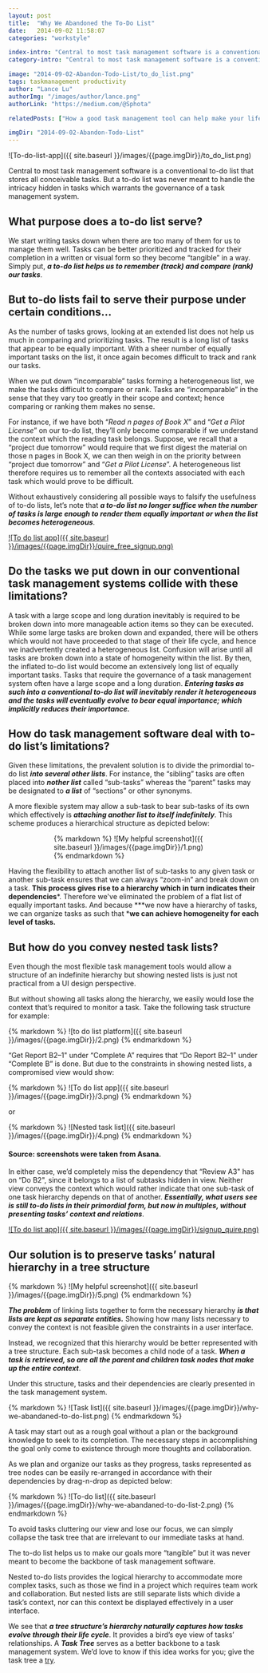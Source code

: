 ```yaml
---
layout: post
title:  "Why We Abandoned the To-Do List"
date:   2014-09-02 11:58:07
categories: "workstyle"

index-intro: "Central to most task management software is a conventional to-do list that stores all conceivable tasks. But a to-do list was never meant to handle the intricacy hidden in tasks which warrants the governance of a task management system."
category-intro: "Central to most task management software is a conventional to-do list that stores all conceivable tasks..."

image: "2014-09-02-Abandon-Todo-List/to_do_list.png"
tags: taskmanagement productivity
author: "Lance Lu"
authorImg: "/images/author/lance.png"
authorLink: "https://medium.com/@Sphota"

relatedPosts: ["How a good task management tool can help make your life a lot easier!", "Quire — A design hiding complexity in simplicity"]

imgDir: "2014-09-02-Abandon-Todo-List"
---
```


![To-do-list-app]({{ site.baseurl }}/images/{{page.imgDir}}/to_do_list.png)

Central to most task management software is a conventional to-do list that stores all conceivable tasks. But a to-do list was never meant to handle the intricacy hidden in tasks which warrants the governance of a task management system.

## What purpose does a to-do list serve?

We start writing tasks down when there are too many of them for us to manage them well. Tasks can be better prioritized and tracked for their completion in a written or visual form so they become “tangible” in a way. Simply put, ***a to-do list helps us to remember (track) and compare (rank) our tasks***.

## But to-do lists fail to serve their purpose under certain conditions...

As the number of tasks grows, looking at an extended list does not help us much in comparing and prioritizing tasks. The result is a long list of tasks that appear to be equally important. With a sheer number of equally important tasks on the list, it once again becomes difficult to track and rank our tasks.

When we put down “incomparable” tasks forming a heterogeneous list, we make the tasks difficult to compare or rank. Tasks are “incomparable” in the sense that they vary too greatly in their scope and context; hence comparing or ranking them makes no sense.

For instance, if we have both “*Read n pages of Book X*” and “*Get a Pilot License*” on our to-do list, they’ll only become comparable if we understand the context which the reading task belongs. Suppose, we recall that a “project due tomorrow” would require that we first digest the material on those n pages in Book X, we can then weigh in on the priority between “project due tomorrow” and “*Get a Pilot License*”. A heterogeneous list therefore requires us to remember all the contexts associated with each task which would prove to be difficult.

Without exhaustively considering all possible ways to falsify the usefulness of to-do lists, let’s note that ***a to-do list no longer suffice when the number of tasks is large enough to render them equally important or when the list becomes heterogeneous***.

[![To do list app]({{ site.baseurl }}/images/{{page.imgDir}}/quire_free_signup.png)](https://bit.ly/3csOCXf)

## Do the tasks we put down in our conventional task management systems collide with these limitations?

A task with a large scope and long duration inevitably is required to be broken down into more manageable action items so they can be executed. While some large tasks are broken down and expanded, there will be others which would not have proceeded to that stage of their life cycle, and hence we inadvertently created a heterogeneous list. Confusion will arise until all tasks are broken down into a state of homogeneity within the list. By then, the inflated to-do list would become an extensively long list of equally important tasks. Tasks that require the governance of a task management system often have a large scope and a long duration. ***Entering tasks as such into a conventional to-do list will inevitably render it heterogeneous and the tasks will eventually evolve to bear equal importance; which implicitly reduces their importance.***

## How do task management software deal with to-do list’s limitations?

Given these limitations, the prevalent solution is to divide the primordial to-do list ***into several other lists***. For instance, the “sibling” tasks are often placed into ***nother list*** called “sub-tasks” whereas the “parent” tasks may be designated to ***a list*** of “sections” or other synonyms.

A more flexible system may allow a sub-task to bear sub-tasks of its own which effectively is ***attaching another list to itself indefinitely***. This scheme produces a hierarchical structure as depicted below:

<div style="max-width: 322px; max-height: 294px; margin: 0 auto;">
{% markdown %}
![My helpful screenshot]({{ site.baseurl }}/images/{{page.imgDir}}/1.png)
{% endmarkdown %}
</div>

Having the flexibility to attach another list of sub-tasks to any given task or another sub-task ensures that we can always “zoom-in” and break down on a task. **This process gives rise to a hierarchy which in turn indicates their dependencies***. Therefore we've eliminated the problem of a flat list of equally important tasks. And because ***we now have a hierarchy of tasks, we can organize tasks as such that ***we can achieve homogeneity for each level of tasks.**

## But how do you convey nested task lists?

Even though the most flexible task management tools would allow a structure of an indefinite hierarchy but showing nested lists is just not practical from a UI design perspective.

But without showing all tasks along the hierarchy, we easily would lose the context that’s required to monitor a task. Take the following task structure for example:

<div style="max-width: 700px; max-height: 370px; margin: 0 auto;">
{% markdown %}
![to do list platform]({{ site.baseurl }}/images/{{page.imgDir}}/2.png)
{% endmarkdown %}
</div>

“Get Report B2–1" under “Complete A” requires that “Do Report B2–1" under “Complete B” is done. But due to the constraints in showing nested lists, a compromised view would show:

<div style="max-width: 700px; max-height: 286px; margin: 0 auto;">
{% markdown %}
![To do list app]({{ site.baseurl }}/images/{{page.imgDir}}/3.png)
{% endmarkdown %}
</div>

or

<div style="max-width: 700px; max-height: 292px; margin: 0 auto;">
{% markdown %}
![Nested task list]({{ site.baseurl }}/images/{{page.imgDir}}/4.png)
{% endmarkdown %}
</div>

#### Source: screenshots were taken from Asana.

In either case, we’d completely miss the dependency that “Review A3" has on “Do B2", since it belongs to a list of subtasks hidden in view. Neither view conveys the context which would rather indicate that one sub-task of one task hierarchy depends on that of another. ***Essentially, what users see is still to-do lists in their primordial form, but now in multiples, without presenting tasks’ context and relations***.

[![To do list app]({{ site.baseurl }}/images/{{page.imgDir}}/signup_quire.png)](https://bit.ly/3csOCXf)

## Our solution is to preserve tasks’ natural hierarchy in a tree structure

<div style="max-width: 600px; max-height: 317px; margin: 0 auto;">
{% markdown %}
![My helpful screenshot]({{ site.baseurl }}/images/{{page.imgDir}}/5.png)
{% endmarkdown %}
</div>

***The problem*** of linking lists together to form the necessary hierarchy ***is that lists are kept as separate entities.*** Showing how many lists necessary to convey the context is not feasible given the constraints in a user interface.

Instead, we recognized that this hierarchy would be better represented with a tree structure. Each sub-task becomes a child node of a task. ***When a task is retrieved, so are all the parent and children task nodes that make up the entire context***.

Under this structure, tasks and their dependencies are clearly presented in the task management system.

<div style="max-width: 650px; max-height: 389px; margin: 0 auto;">
{% markdown %}
![Task list]({{ site.baseurl }}/images/{{page.imgDir}}/why-we-abandaned-to-do-list.png)
{% endmarkdown %}
</div>

A task may start out as a rough goal without a plan or the background knowledge to seek to its completion. The necessary steps in accomplishing the goal only come to existence through more thoughts and collaboration.

As we plan and organize our tasks as they progress, tasks represented as tree nodes can be easily re-arranged in accordance with their dependencies by drag-n-drop as depicted below:

<div style="max-width: 650px; max-height: 376px; margin: 0 auto;">
{% markdown %}
![To-do list]({{ site.baseurl }}/images/{{page.imgDir}}/why-we-abandaned-to-do-list-2.png)
{% endmarkdown %}
</div>

To avoid tasks cluttering our view and lose our focus, we can simply collapse the task tree that are irrelevant to our immediate tasks at hand.

The to-do list helps us to make our goals more “tangible” but it was never meant to become the backbone of task management software.

Nested to-do lists provides the logical hierarchy to accommodate more complex tasks, such as those we find in a project which requires team work and collaboration. But nested lists are still separate lists which divide a task’s context, nor can this context be displayed effectively in a user interface.

We see that ***a tree structure’s hierarchy naturally captures how tasks evolve through their life cycle***. It provides a bird’s eye view of tasks’ relationships. A ***Task Tree*** serves as a better backbone to a task management system. We’d love to know if this idea works for you; give the task tree a [try](https://quire.io/).

[jekyll]:      http://jekyllrb.com
[jekyll-gh]:   https://github.com/jekyll/jekyll
[jekyll-help]: https://github.com/jekyll/jekyll-help
